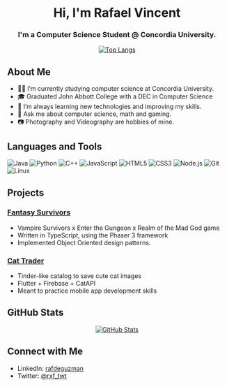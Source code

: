 <h1 align="center">Hi, I'm Rafael Vincent</h1>
<h3 align="center">I'm a Computer Science Student @ Concordia University.</h3>

<p align="center">
  <a href="https://github.com/anuraghazra/github-readme-stats">
    <img src="https://github-readme-stats.vercel.app/api/top-langs/?username=rafdeguzman&layout=compact" alt="Top Langs" />
  </a>
</p>

## About Me

- 👨‍💻 I’m currently studying computer science at Concordia University.
- 🎓 Graduated John Abbott College with a DEC in Computer Science
- 🌱 I’m always learning new technologies and improving my skills.
- 💬 Ask me about computer science, math and gaming.
- 📷 Photography and Videography are hobbies of mine.

## Languages and Tools

![Java](https://img.shields.io/badge/Java-%23ED8B00.svg?style=flat&logo=java&logoColor=white)
![Python](https://img.shields.io/badge/Python-%2314354C.svg?style=flat&logo=python&logoColor=white)
![C++](https://img.shields.io/badge/C++-%2300599C.svg?style=flat&logo=c%2B%2B&logoColor=white)
![JavaScript](https://img.shields.io/badge/JavaScript-%23F7DF1E.svg?style=flat&logo=javascript&logoColor=black)
![HTML5](https://img.shields.io/badge/HTML5-%23E34F26.svg?style=flat&logo=html5&logoColor=white)
![CSS3](https://img.shields.io/badge/CSS3-%231572B6.svg?style=flat&logo=css3&logoColor=white)
![Node.js](https://img.shields.io/badge/Node.js-%2343853D.svg?style=flat&logo=node.js&logoColor=white)
![Git](https://img.shields.io/badge/Git-%23F05033.svg?style=flat&logo=git&logoColor=white)
![Linux](https://img.shields.io/badge/Linux-%23FCC624.svg?style=flat&logo=linux&logoColor=black)

## Projects

### [Fantasy Survivors](https://github.com/rafdeguzman/fantasy-survivors)
- Vampire Survivors x Enter the Gungeon x Realm of the Mad God game
- Written in TypeScript, using the Phaser 3 framework
- Implemented Object Oriented design patterns.

### [Cat Trader](https://github.com/rafdeguzman/cat-trader)
- Tinder-like catalog to save cute cat images
- Flutter + Firebase + CatAPI
- Meant to practice mobile app development skills

## GitHub Stats

<p align="center">
  <a href="https://github.com/anuraghazra/github-readme-stats">
    <img src="https://github-readme-stats.vercel.app/api?username=rafdeguzman&show_icons=true&theme=radical" alt="GitHub Stats" />
  </a>
</p>

## Connect with Me

- LinkedIn: [rafdeguzman](https://www.linkedin.com/in/rafdeguzman/)
- Twitter: [@rxf_twt](https://twitter.com/rxf_twt)

